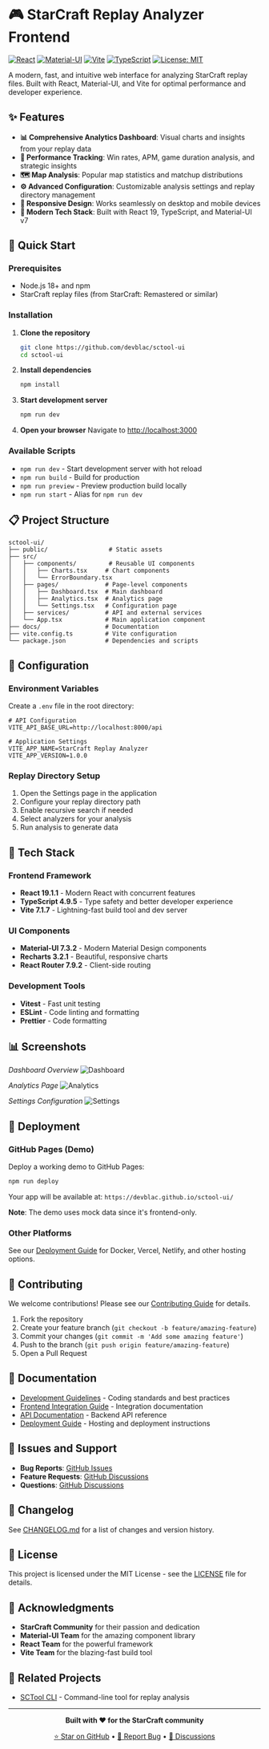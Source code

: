 # 🎮 StarCraft Replay Analyzer Frontend

[![React](https://img.shields.io/badge/React-19.1.1-blue.svg)](https://reactjs.org/)
[![Material-UI](https://img.shields.io/badge/Material--UI-7.3.2-blue.svg)](https://mui.com/)
[![Vite](https://img.shields.io/badge/Vite-7.1.7-purple.svg)](https://vitejs.dev/)
[![TypeScript](https://img.shields.io/badge/TypeScript-4.9.5-blue.svg)](https://www.typescriptlang.org/)
[![License: MIT](https://img.shields.io/badge/License-MIT-yellow.svg)](https://opensource.org/licenses/MIT)

A modern, fast, and intuitive web interface for analyzing StarCraft replay files. Built with React, Material-UI, and Vite for optimal performance and developer experience.

## ✨ Features

- **📊 Comprehensive Analytics Dashboard**: Visual charts and insights from your replay data
- **🎯 Performance Tracking**: Win rates, APM, game duration analysis, and strategic insights
- **🗺️ Map Analysis**: Popular map statistics and matchup distributions
- **⚙️ Advanced Configuration**: Customizable analysis settings and replay directory management
- **📱 Responsive Design**: Works seamlessly on desktop and mobile devices
- **🚀 Modern Tech Stack**: Built with React 19, TypeScript, and Material-UI v7

## 🚀 Quick Start

### Prerequisites

- Node.js 18+ and npm
- StarCraft replay files (from StarCraft: Remastered or similar)

### Installation

1. **Clone the repository**
   ```bash
   git clone https://github.com/devblac/sctool-ui
   cd sctool-ui
   ```

2. **Install dependencies**
   ```bash
   npm install
   ```

3. **Start development server**
   ```bash
   npm run dev
   ```

4. **Open your browser**
   Navigate to [http://localhost:3000](http://localhost:3000)

### Available Scripts

- `npm run dev` - Start development server with hot reload
- `npm run build` - Build for production
- `npm run preview` - Preview production build locally
- `npm run start` - Alias for `npm run dev`

## 📋 Project Structure

```
sctool-ui/
├── public/                 # Static assets
├── src/
│   ├── components/         # Reusable UI components
│   │   ├── Charts.tsx     # Chart components
│   │   └── ErrorBoundary.tsx
│   ├── pages/             # Page-level components
│   │   ├── Dashboard.tsx  # Main dashboard
│   │   ├── Analytics.tsx  # Analytics page
│   │   └── Settings.tsx   # Configuration page
│   ├── services/          # API and external services
│   └── App.tsx            # Main application component
├── docs/                  # Documentation
├── vite.config.ts         # Vite configuration
└── package.json           # Dependencies and scripts
```

## 🔧 Configuration

### Environment Variables

Create a `.env` file in the root directory:

```env
# API Configuration
VITE_API_BASE_URL=http://localhost:8000/api

# Application Settings
VITE_APP_NAME=StarCraft Replay Analyzer
VITE_APP_VERSION=1.0.0
```

### Replay Directory Setup

1. Open the Settings page in the application
2. Configure your replay directory path
3. Enable recursive search if needed
4. Select analyzers for your analysis
5. Run analysis to generate data

## 🎨 Tech Stack

### Frontend Framework
- **React 19.1.1** - Modern React with concurrent features
- **TypeScript 4.9.5** - Type safety and better developer experience
- **Vite 7.1.7** - Lightning-fast build tool and dev server

### UI Components
- **Material-UI 7.3.2** - Modern Material Design components
- **Recharts 3.2.1** - Beautiful, responsive charts
- **React Router 7.9.2** - Client-side routing

### Development Tools
- **Vitest** - Fast unit testing
- **ESLint** - Code linting and formatting
- **Prettier** - Code formatting

## 📊 Screenshots

*Dashboard Overview*
![Dashboard](https://via.placeholder.com/800x400/1976d2/ffffff?text=Dashboard+Overview)

*Analytics Page*
![Analytics](https://via.placeholder.com/800x400/388e3c/ffffff?text=Analytics+Page)

*Settings Configuration*
![Settings](https://via.placeholder.com/800x400/f57c00/ffffff?text=Settings+Page)

## 🚀 Deployment

### GitHub Pages (Demo)
Deploy a working demo to GitHub Pages:
```bash
npm run deploy
```
Your app will be available at: `https://devblac.github.io/sctool-ui/`

**Note**: The demo uses mock data since it's frontend-only.

### Other Platforms
See our [Deployment Guide](docs/DEPLOYMENT.md) for Docker, Vercel, Netlify, and other hosting options.

## 🤝 Contributing

We welcome contributions! Please see our [Contributing Guide](CONTRIBUTING.md) for details.

1. Fork the repository
2. Create your feature branch (`git checkout -b feature/amazing-feature`)
3. Commit your changes (`git commit -m 'Add some amazing feature'`)
4. Push to the branch (`git push origin feature/amazing-feature`)
5. Open a Pull Request

## 📝 Documentation

- [Development Guidelines](docs/guidelines.md) - Coding standards and best practices
- [Frontend Integration Guide](FRONTEND_INTEGRATION_GUIDE.md) - Integration documentation
- [API Documentation](API.md) - Backend API reference
- [Deployment Guide](docs/DEPLOYMENT.md) - Hosting and deployment instructions

## 🐛 Issues and Support

- **Bug Reports**: [GitHub Issues](https://github.com/devblac/sctool-ui/issues)
- **Feature Requests**: [GitHub Discussions](https://github.com/devblac/sctool-ui/discussions)
- **Questions**: [GitHub Discussions](https://github.com/devblac/sctool-ui/discussions)

## 📜 Changelog

See [CHANGELOG.md](CHANGELOG.md) for a list of changes and version history.

## 📄 License

This project is licensed under the MIT License - see the [LICENSE](LICENSE) file for details.

## 🙏 Acknowledgments

- **StarCraft Community** for their passion and dedication
- **Material-UI Team** for the amazing component library
- **React Team** for the powerful framework
- **Vite Team** for the blazing-fast build tool

## 🔗 Related Projects

- [SCTool CLI](https://github.com/marianogappa/sctool) - Command-line tool for replay analysis

---

<div align="center">

**Built with ❤️ for the StarCraft community**

[⭐ Star on GitHub](https://github.com/devblac/sctool-ui) • [🐛 Report Bug](https://github.com/devblac/sctool-ui/issues) • [💬 Discussions](https://github.com/devblac/sctool-ui/discussions)

</div>

